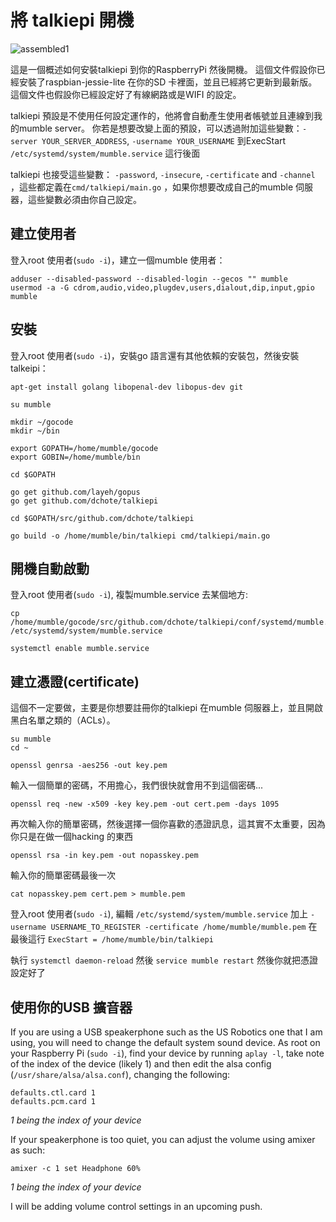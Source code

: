 # 將 talkiepi 開機

![assembled1](talkiepi_assembled_1.jpg "Assembled talkiepi 1")

這是一個概述如何安裝talkiepi 到你的RaspberryPi 然後開機。
這個文件假設你已經安裝了raspbian-jessie-lite 在你的SD 卡裡面，並且已經將它更新到最新版。
這個文件也假設你已經設定好了有線網路或是WIFI 的設定。

talkiepi 預設是不使用任何設定運作的，他將會自動產生使用者帳號並且連線到我的mumble server。
你若是想要改變上面的預設，可以透過附加這些變數：`-server YOUR_SERVER_ADDRESS`, `-username YOUR_USERNAME` 到ExecStart `/etc/systemd/system/mumble.service` 這行後面

talkiepi 也接受這些變數： `-password`, `-insecure`, `-certificate` and `-channel` ，這些都定義在`cmd/talkiepi/main.go` ，如果你想要改成自己的mumble 伺服器，這些變數必須由你自己設定。


## 建立使用者

登入root 使用者(`sudo -i`)，建立一個mumble 使用者：
```
adduser --disabled-password --disabled-login --gecos "" mumble
usermod -a -G cdrom,audio,video,plugdev,users,dialout,dip,input,gpio mumble
```

## 安裝

登入root 使用者(`sudo -i`)，安裝go 語言還有其他依賴的安裝包，然後安裝talkeipi：
```
apt-get install golang libopenal-dev libopus-dev git

su mumble

mkdir ~/gocode
mkdir ~/bin

export GOPATH=/home/mumble/gocode
export GOBIN=/home/mumble/bin

cd $GOPATH

go get github.com/layeh/gopus
go get github.com/dchote/talkiepi

cd $GOPATH/src/github.com/dchote/talkiepi

go build -o /home/mumble/bin/talkiepi cmd/talkiepi/main.go 
```


## 開機自動啟動

登入root 使用者(`sudo -i`), 複製mumble.service 去某個地方:
```
cp /home/mumble/gocode/src/github.com/dchote/talkiepi/conf/systemd/mumble.service /etc/systemd/system/mumble.service

systemctl enable mumble.service
```

## 建立憑證(certificate)

這個不一定要做，主要是你想要註冊你的talkiepi 在mumble 伺服器上，並且開啟黑白名單之類的（ACLs）。

```
su mumble
cd ~

openssl genrsa -aes256 -out key.pem
```

輸入一個簡單的密碼，不用擔心，我們很快就會用不到這個密碼...


```
openssl req -new -x509 -key key.pem -out cert.pem -days 1095
```

再次輸入你的簡單密碼，然後選擇一個你喜歡的憑證訊息，這其實不太重要，因為你只是在做一個hacking 的東西

```
openssl rsa -in key.pem -out nopasskey.pem
```

輸入你的簡單密碼最後一次

```
cat nopasskey.pem cert.pem > mumble.pem
```

登入root 使用者(`sudo -i`), 編輯 `/etc/systemd/system/mumble.service` 加上 `-username USERNAME_TO_REGISTER -certificate /home/mumble/mumble.pem` 在最後這行 `ExecStart = /home/mumble/bin/talkiepi`

執行 `systemctl daemon-reload` 然後 `service mumble restart` 然後你就把憑證設定好了


## 使用你的USB 擴音器

If you are using a USB speakerphone such as the US Robotics one that I am using, you will need to change the default system sound device.
As root on your Raspberry Pi (`sudo -i`), find your device by running `aplay -l`, take note of the index of the device (likely 1) and then edit the alsa config (`/usr/share/alsa/alsa.conf`), changing the following:
```
defaults.ctl.card 1
defaults.pcm.card 1
```
_1 being the index of your device_


If your speakerphone is too quiet, you can adjust the volume using amixer as such:
```
amixer -c 1 set Headphone 60%
```
_1 being the index of your device_


I will be adding volume control settings in an upcoming push.
